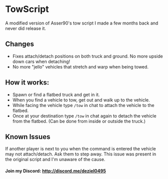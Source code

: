 # TowScript
A modified version of Asser90's tow script I made a few months back and never did release it.

## Changes
- Fixes attach/detach positions on both truck and ground. No more upside down cars when detaching!
- No more "jello" vehicles that stretch and warp when being towed.

## How it works:
- Spawn or find a flatbed truck and get in it.
- When you find a vehicle to tow, get out and walk up to the vehicle.
- While facing the vehicle type `/tow` in chat to attach the vehicle to the flatbed.
- Once at your destination type `/tow` in chat again to detach the vehicle from the flatbed. (Can be done from inside or outside the truck.)

## Known Issues
If another player is next to you when the command is entered the vehicle may not attach/detach. Ask them to step away. This issue was present in the original script and I'm unaware of the cause.


#### Join my Discord: http://discord.me/deziel0495
